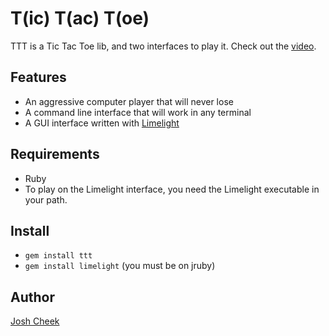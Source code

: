 T(ic) T(ac) T(oe)
=================

TTT is a Tic Tac Toe lib, and two interfaces to play it. Check out the [video][video]. 


Features
--------

* An aggressive computer player that will never lose
* A command line interface that will work in any terminal
* A GUI interface written with [Limelight][limelight]


Requirements
------------

* Ruby
* To play on the Limelight interface, you need the Limelight executable in your path.


Install
-------

* `gem install ttt`
* `gem install limelight` (you must be on jruby)


Author
------

[Josh Cheek][joshcheek]


[limelight]:  http://limelight.8thlight.com/
[joshcheek]:  http://joshcheek.com/
[video]:      http://vimeo.com/27281370
